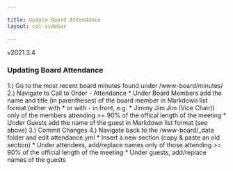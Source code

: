 ```yaml
---

title: Update Board Attendance
layout: col-sidebar

---
```

v2021.3.4 

### Updating Board Attendance

1.) Go to the most recent board minutes found under /www-board/minutes/
2.) Navigate to Call to Order - Attendance
    * Under Board Members add the name and title (in parentheses) of the board member in Markdown list format (either with * or with - in front, e.g. * Jimmy Jim Jim (Vice Chair)) only of the members attending >= 90% of the offical length of the meeting
    * Under Guests add the name of the guest in Markdown list format (see above)
3.) Commit Changes
4.) Navigate back to the /www-board/_data folder and edit attendance.yml
    * Insert a new section (copy & paste an old section)
    * Under attendees, add/replace names only of those attending >= 90% of the official length of the meeting
    * Under guests, add/replace names of the guests